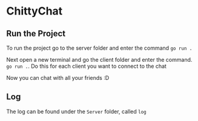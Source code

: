 # ChittyChat


## Run the Project

To run the project go to the server folder and enter the command `go run .`

Next open a new terminal and go the client folder and enter the command. `go run .`. Do this for each client you want to connect to the chat

Now you can chat with all your friends :D

## Log
The log can be found under the `Server` folder, called `log`